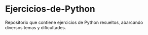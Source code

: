 # Ejercicios-de-Python
Repositorio que contiene ejercicios de Python resueltos, abarcando diversos temas y dificultades.
